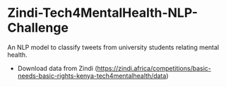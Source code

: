 # Zindi-Tech4MentalHealth-NLP-Challenge
An NLP model to classify tweets from university students relating mental health. 

* Download data from Zindi (https://zindi.africa/competitions/basic-needs-basic-rights-kenya-tech4mentalhealth/data)
